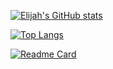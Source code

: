 [![Elijah's GitHub stats](https://github-readme-stats.vercel.app/api?username=kx0101&show_icons=true&theme=dark)](https://github.com/kx0101/github-readme-stats)

[![Top Langs](https://github-readme-stats.vercel.app/api/top-langs/?username=kx0101&layout=compact&theme=dark)](https://github.com/kx0101/github-readme-stats)

[![Readme Card](https://github-readme-stats.vercel.app/api/pin/?username=kx0101&repo=website)](https://github.com/kx0101/website)
